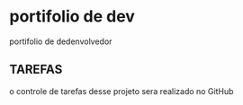 # portifolio de dev
portifolio de dedenvolvedor

## TAREFAS
o controle de tarefas desse projeto sera realizado no GitHub